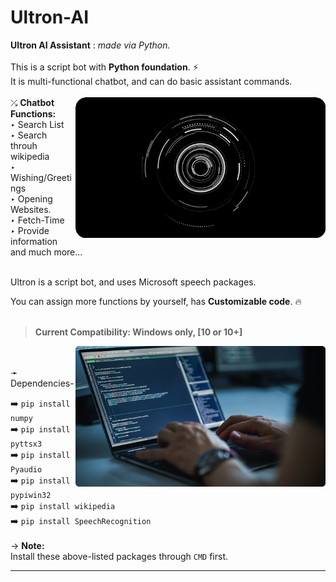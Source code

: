 # Ultron-AI
**Ultron AI Assistant** : *made via Python.*
<br>
<br>
This is a script bot with **Python foundation**. ⚡ <br>
It is multi-functional chatbot, and can do basic assistant commands. <br>
<br>
<img align="right" alt="Coding" width="400" src="https://raw.githubusercontent.com/Xenometon/Ultron-AI/main/Hud_Ultron-AI.gif">
⤰ **Chatbot Functions:**
<br>
 ‣ Search List
<br>
 ‣ Search throuh wikipedia
<br>
 ‣ Wishing/Greetings
<br>
 ‣ Opening Websites.
<br>
 ‣ Fetch-Time
<br>
 ‣ Provide information
<br>
  and much more...


<br>
Ultron is a script bot, and uses Microsoft speech packages.
<br>

You can assign more functions by yourself, has **Customizable code**.  🔥
<br>
<br>
> **Current Compatibility: Windows only, [10 or 10+]**

<img align="right" alt="Coding" width="400" src="https://raw.githubusercontent.com/Xenometon/Ultron-AI/main/Src.png">
<br>
<br>
➛ Dependencies-   

➡️ `pip install numpy`             <br>
➡️ `pip install pyttsx3`           <br> 
➡️ `pip install Pyaudio`           <br>
➡️ `pip install pypiwin32`         <br> 
➡️ `pip install wikipedia`         <br>
➡️ `pip install SpeechRecognition` 
<br>
<br>
-> **Note:**
<br>
Install these above-listed packages through `CMD` first.
<br>

-----------------

